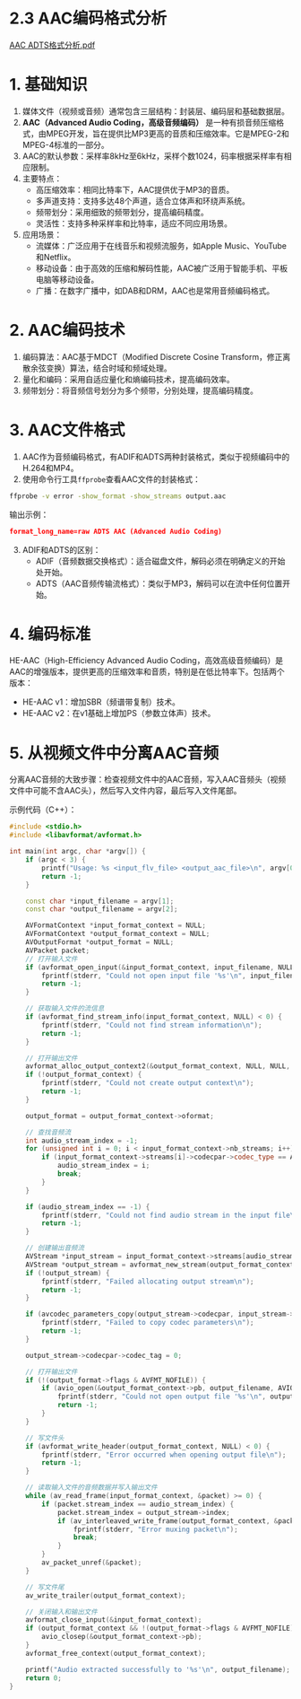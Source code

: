 # 2.3 AAC编码格式分析

[AAC ADTS格式分析.pdf](../PDF/AAC%20ADTS格式分析.pdf)

# 1. 基础知识

1. 媒体文件（视频或音频）通常包含三层结构：封装层、编码层和基础数据层。
2. **AAC（Advanced Audio Coding，高级音频编码）** 是一种有损音频压缩格式，由MPEG开发，旨在提供比MP3更高的音质和压缩效率。它是MPEG-2和MPEG-4标准的一部分。
3. AAC的默认参数：采样率8kHz至6kHz，采样个数1024，码率根据采样率有相应限制。
4. 主要特点：
   - 高压缩效率：相同比特率下，AAC提供优于MP3的音质。
   - 多声道支持：支持多达48个声道，适合立体声和环绕声系统。
   - 频带划分：采用细致的频带划分，提高编码精度。
   - 灵活性：支持多种采样率和比特率，适应不同应用场景。
5. 应用场景：
   - 流媒体：广泛应用于在线音乐和视频流服务，如Apple Music、YouTube和Netflix。
   - 移动设备：由于高效的压缩和解码性能，AAC被广泛用于智能手机、平板电脑等移动设备。
   - 广播：在数字广播中，如DAB和DRM，AAC也是常用音频编码格式。

# 2. AAC编码技术

1. 编码算法：AAC基于MDCT（Modified Discrete Cosine Transform，修正离散余弦变换）算法，结合时域和频域处理。
2. 量化和编码：采用自适应量化和熵编码技术，提高编码效率。
3. 频带划分：将音频信号划分为多个频带，分别处理，提高编码精度。

# 3. AAC文件格式

1. AAC作为音频编码格式，有ADIF和ADTS两种封装格式，类似于视频编码中的H.264和MP4。
2. 使用命令行工具`ffprobe`查看AAC文件的封装格式：

```bash
ffprobe -v error -show_format -show_streams output.aac
```

输出示例：

```json
format_long_name=raw ADTS AAC (Advanced Audio Coding)
```

3. ADIF和ADTS的区别：
   - ADIF（音频数据交换格式）：适合磁盘文件，解码必须在明确定义的开始处开始。
   - ADTS（AAC音频传输流格式）：类似于MP3，解码可以在流中任何位置开始。

# 4. 编码标准

HE-AAC（High-Efficiency Advanced Audio Coding，高效高级音频编码）是AAC的增强版本，提供更高的压缩效率和音质，特别是在低比特率下。包括两个版本：
- HE-AAC v1：增加SBR（频谱带复制）技术。
- HE-AAC v2：在v1基础上增加PS（参数立体声）技术。

# 5. 从视频文件中分离AAC音频

分离AAC音频的大致步骤：检查视频文件中的AAC音频，写入AAC音频头（视频文件中可能不含AAC头），然后写入文件内容，最后写入文件尾部。

示例代码（C++）：

```cpp
#include <stdio.h>
#include <libavformat/avformat.h>

int main(int argc, char *argv[]) {
    if (argc < 3) {
        printf("Usage: %s <input_flv_file> <output_aac_file>\n", argv[0]);
        return -1;
    }

    const char *input_filename = argv[1];
    const char *output_filename = argv[2];

    AVFormatContext *input_format_context = NULL;
    AVFormatContext *output_format_context = NULL;
    AVOutputFormat *output_format = NULL;
    AVPacket packet;
    // 打开输入文件
    if (avformat_open_input(&input_format_context, input_filename, NULL, NULL) < 0) {
        fprintf(stderr, "Could not open input file '%s'\n", input_filename);
        return -1;
    }

    // 获取输入文件的流信息
    if (avformat_find_stream_info(input_format_context, NULL) < 0) {
        fprintf(stderr, "Could not find stream information\n");
        return -1;
    }

    // 打开输出文件
    avformat_alloc_output_context2(&output_format_context, NULL, NULL, output_filename);
    if (!output_format_context) {
        fprintf(stderr, "Could not create output context\n");
        return -1;
    }

    output_format = output_format_context->oformat;

    // 查找音频流
    int audio_stream_index = -1;
    for (unsigned int i = 0; i < input_format_context->nb_streams; i++) {
        if (input_format_context->streams[i]->codecpar->codec_type == AVMEDIA_TYPE_AUDIO) {
            audio_stream_index = i;
            break;
        }
    }

    if (audio_stream_index == -1) {
        fprintf(stderr, "Could not find audio stream in the input file\n");
        return -1;
    }

    // 创建输出音频流
    AVStream *input_stream = input_format_context->streams[audio_stream_index];
    AVStream *output_stream = avformat_new_stream(output_format_context, NULL);
    if (!output_stream) {
        fprintf(stderr, "Failed allocating output stream\n");
        return -1;
    }

    if (avcodec_parameters_copy(output_stream->codecpar, input_stream->codecpar) < 0) {
        fprintf(stderr, "Failed to copy codec parameters\n");
        return -1;
    }

    output_stream->codecpar->codec_tag = 0;

    // 打开输出文件
    if (!(output_format->flags & AVFMT_NOFILE)) {
        if (avio_open(&output_format_context->pb, output_filename, AVIO_FLAG_WRITE) < 0) {
            fprintf(stderr, "Could not open output file '%s'\n", output_filename);
            return -1;
        }
    }

    // 写文件头
    if (avformat_write_header(output_format_context, NULL) < 0) {
        fprintf(stderr, "Error occurred when opening output file\n");
        return -1;
    }

    // 读取输入文件的音频数据并写入输出文件
    while (av_read_frame(input_format_context, &packet) >= 0) {
        if (packet.stream_index == audio_stream_index) {
            packet.stream_index = output_stream->index;
            if (av_interleaved_write_frame(output_format_context, &packet) < 0) {
                fprintf(stderr, "Error muxing packet\n");
                break;
            }
        }
        av_packet_unref(&packet);
    }

    // 写文件尾
    av_write_trailer(output_format_context);

    // 关闭输入和输出文件
    avformat_close_input(&input_format_context);
    if (output_format_context && !(output_format->flags & AVFMT_NOFILE)) {
        avio_closep(&output_format_context->pb);
    }
    avformat_free_context(output_format_context);

    printf("Audio extracted successfully to '%s'\n", output_filename);
    return 0;
}
```